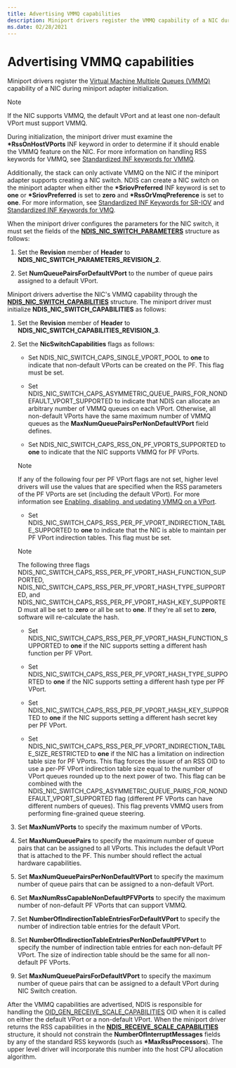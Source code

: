 ```yaml
---
title: Advertising VMMQ capabilities
description: Miniport drivers register the VMMQ capability of a NIC during miniport adapter initialization.
ms.date: 02/28/2021
---
```



# Advertising VMMQ capabilities

Miniport drivers register the [Virtual Machine Multiple Queues (VMMQ)](overview-of-virtual-machine-multiple-queues.md) capability of a NIC during miniport adapter initialization.

> [!NOTE]
> If the NIC supports VMMQ, the default VPort and at least one non-default VPort must support VMMQ.

During initialization, the miniport driver must examine the **\*RssOnHostVPorts** INF keyword in order to determine if it should enable the VMMQ feature on the NIC. For more information on handling RSS keywords for VMMQ, see [Standardized INF keywords for VMMQ](standardized-inf-keywords-for-vmmq.md). 

Additionally, the stack can only activate VMMQ on the NIC if the miniport adapter supports creating a NIC switch. NDIS can create a NIC switch on the miniport adapter when either the **\*SriovPreferred** INF keyword is set to **one** or **\*SriovPreferred** is set to **zero** and **\*RssOrVmqPreference** is set to **one**. For more information, see [Standardized INF Keywords for SR-IOV](standardized-inf-keywords-for-sr-iov.md) and [Standardized INF Keywords for VMQ](standardized-inf-keywords-for-vmq.md). 

When the miniport driver configures the parameters for the NIC switch, it must set the fields of the [**NDIS\_NIC\_SWITCH\_PARAMETERS**](/windows-hardware/drivers/ddi/ntddndis/ns-ntddndis-_ndis_nic_switch_parameters) structure as follows:

1. Set the **Revision** member of **Header** to   **NDIS\_NIC\_SWITCH\_PARAMETERS\_REVISION\_2**.

2. Set **NumQueuePairsForDefaultVPort** to the number of queue pairs assigned to a default VPort.

Miniport drivers advertise the NIC's VMMQ capability through the [**NDIS\_NIC\_SWITCH\_CAPABILITIES**](/windows-hardware/drivers/ddi/ntddndis/ns-ntddndis-_ndis_nic_switch_capabilities) structure. The miniport driver must initialize **NDIS\_NIC\_SWITCH\_CAPABILITIES** as follows:

1. Set the **Revision** member of **Header** to **NDIS\_NIC\_SWITCH\_CAPABILITIES\_REVISION\_3**.

2. Set the **NicSwitchCapabilities** flags as follows:

   - Set NDIS\_NIC\_SWITCH\_CAPS\_SINGLE\_VPORT\_POOL to **one** to indicate that non-default VPorts can be created on the PF. This flag must be set. 

   - Set NDIS\_NIC\_SWITCH\_CAPS\_ASYMMETRIC\_QUEUE\_PAIRS\_FOR\_NONDEFAULT\_VPORT\_SUPPORTED to indicate that NDIS can allocate an arbitrary number of VMMQ queues on each VPort. Otherwise, all non-default VPorts have the same maximum number of VMMQ queues as the **MaxNumQueuePairsPerNonDefaultVPort** field defines. 

    - Set NDIS\_NIC\_SWITCH\_CAPS\_RSS\_ON\_PF\_VPORTS\_SUPPORTED to **one** to indicate that the NIC supports VMMQ for PF VPorts.
    
    > [!NOTE]
    > If any of the following four per PF VPort flags are not set, higher level drivers will use the values that are specified when the RSS parameters of the PF VPorts are set (including the default VPort). For more information see [Enabling, disabling, and updating VMMQ on a VPort](updating-vmmq-on-a-vport.md).

    - Set NDIS\_NIC\_SWITCH\_CAPS\_RSS\_PER\_PF\_VPORT\_INDIRECTION\_TABLE\_SUPPORTED to **one** to indicate that the NIC is able to maintain per PF VPort indirection tables. This flag must be set.
    
   > [!NOTE]
   > The following three flags NDIS\_NIC\_SWITCH\_CAPS\_RSS\_PER\_PF\_VPORT\_HASH\_FUNCTION\_SUPPORTED, NDIS\_NIC\_SWITCH\_CAPS\_RSS\_PER\_PF\_VPORT\_HASH\_TYPE\_SUPPORTED, and NDIS\_NIC\_SWITCH\_CAPS\_RSS\_PER\_PF\_VPORT\_HASH\_KEY\_SUPPORTED must all be set to **zero** or all be set to **one**. If they're all set to **zero**, software will re-calculate the hash. 
    

    - Set NDIS\_NIC\_SWITCH\_CAPS\_RSS\_PER\_PF\_VPORT\_HASH\_FUNCTION\_SUPPORTED to **one** if the NIC supports setting a different hash function per PF VPort.

    - Set NDIS\_NIC\_SWITCH\_CAPS\_RSS\_PER\_PF\_VPORT\_HASH\_TYPE\_SUPPORTED to **one** if the NIC supports setting a different hash type per PF VPort. 

    - Set NDIS\_NIC\_SWITCH\_CAPS\_RSS\_PER\_PF\_VPORT\_HASH\_KEY\_SUPPORTED to **one** if the NIC supports setting a different hash secret key per PF VPort.

    - Set NDIS\_NIC\_SWITCH\_CAPS\_RSS\_PER\_PF\_VPORT\_INDIRECTION\_TABLE\_SIZE\_RESTRICTED to **one** if the NIC has a limitation on indirection table size for PF VPorts. This flag forces the issuer of an RSS OID to use a per-PF VPort indirection table size equal to the number of VPort queues rounded up to the next power of two. This flag can be combined with the NDIS_NIC_SWITCH_CAPS_ASYMMETRIC_QUEUE_PAIRS_FOR_NONDEFAULT_VPORT_SUPPORTED flag (different PF VPorts can have different numbers of queues). This flag prevents VMMQ users from performing fine-grained queue steering.

1. Set **MaxNumVPorts** to specify the maximum number of VPorts.

1. Set  **MaxNumQueuePairs** to specify the maximum number of queue pairs that can be assigned to all VPorts. This includes the default VPort that is attached to the PF. This number should reflect the actual hardware capabilities. 

1. Set **MaxNumQueuePairsPerNonDefaultVPort** to specify the maximum number of queue pairs that can be assigned to a non-default VPort.

1. Set **MaxNumRssCapableNonDefaultPFVPorts** to specify the maximum number of non-default PF VPorts that can support VMMQ. 

1. Set **NumberOfIndirectionTableEntriesForDefaultVPort** to specify the number of indirection table entries for the default VPort.

1. Set **NumberOfIndirectionTableEntriesPerNonDefaultPFVPort** to specify the number of indirection table entries for each non-default PF VPort. The size of indirection table should be the same for all non-default PF VPorts.

1. Set **MaxNumQueuePairsForDefaultVPort** to specify the maximum number of queue pairs that can be assigned to a default VPort during NIC Switch creation.

After the VMMQ capabilities are advertised, NDIS is responsible for handling the [OID_GEN_RECEIVE_SCALE_CAPABILITIES](./oid-gen-receive-scale-capabilities.md) OID when it is called on either the default VPort or a non-default VPort. When the miniport driver returns the RSS capabilities in the [**NDIS\_RECEIVE\_SCALE\_CAPABILITIES**](/windows-hardware/drivers/ddi/ntddndis/ns-ntddndis-_ndis_receive_scale_capabilities) structure, it should not constrain the **NumberOfInterruptMessages** fields  by any of the standard RSS keywords (such as **\*MaxRssProcessors**). The upper level driver will incorporate this number into the host CPU allocation algorithm.

